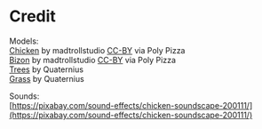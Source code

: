 # Credit
Models:  
[Chicken](https://poly.pizza/m/oHmIgi4boa) by madtrollstudio [CC-BY](https://creativecommons.org/licenses/by/3.0/) via Poly Pizza  
[Bizon](https://poly.pizza/m/RqkLNYPnfx) by madtrollstudio [CC-BY](https://creativecommons.org/licenses/by/3.0/) via Poly Pizza  
[Trees](https://poly.pizza/m/etFGNvsiFv) by Quaternius  
[Grass](https://poly.pizza/m/Db4UVcNWnF) by Quaternius  
  
Sounds:  
[https://pixabay.com/sound-effects/chicken-soundscape-200111/](https://pixabay.com/sound-effects/chicken-soundscape-200111/)  
